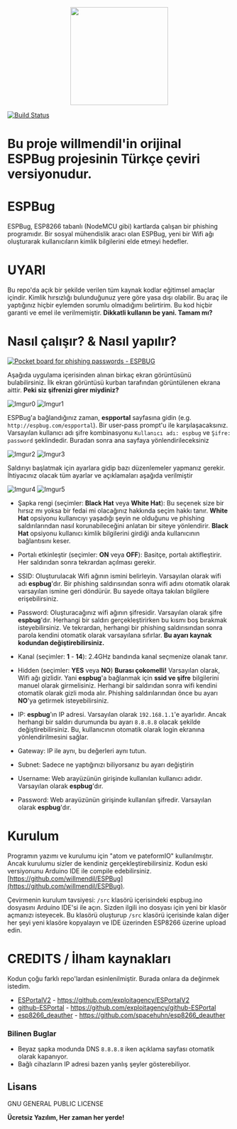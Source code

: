 <p align="center">
  <img width="220" height="220" src="https://i.imgur.com/vYE79I9.png">
</p>

[![Build Status](https://travis-ci.com/guanicoe/ESPBug_PIO.svg?branch=master)](https://travis-ci.com/guanicoe/ESPBug_PIO)


# Bu proje willmendil'in orijinal ESPBug projesinin Türkçe çeviri versiyonudur.

# ESPBug
ESPBug, ESP8266 tabanlı (NodeMCU gibi) kartlarda çalışan bir phishing programıdır. Bir sosyal mühendislik aracı olan ESPBug, yeni bir Wifi ağı oluşturarak kullanıcıların kimlik bilgilerini elde etmeyi hedefler.

# UYARI
Bu repo'da açık bir şekilde verilen tüm kaynak kodlar eğitimsel amaçlar içindir. Kimlik hırsızlığı bulunduğunuz yere göre yasa dışı olabilir. Bu araç ile yaptığınız hiçbir eylemden sorumlu olmadığımı belirtirim. Bu kod hiçbir garanti ve emel ile verilmemiştir. **Dikkatli kullanın be yani. Tamam mı?**

# Nasıl çalışır? & Nasıl yapılır?

[![Pocket board for phishing passwords - ESPBUG](https://i.imgur.com/PYyQzfI.jpg)](https://www.youtube.com/watch?v=X95rtPqSzw4 "Pocket board for phishing passwords - ESPBUG - Click to Watch!")

Aşağıda uygulama içerisinden alınan birkaç ekran görüntüsünü bulabilirsiniz. İlk ekran görüntüsü kurban tarafından görüntülenen ekrana aittir. **Peki siz şifrenizi girer miydiniz?**

![Imgur0](https://i.imgur.com/q5C7H7s.png)
![Imgur1](https://i.imgur.com/qYyqwnQl.jpg)


ESPBug'a bağlandığınız zaman, **espportal** sayfasına gidin (e.g. `http://espbug.com/espportal`). Bir user-pass prompt'u ile karşılaşacaksınız. Varsayılan kullanıcı adı şifre kombinasyonu `Kullanıcı adı: espbug` ve `Şifre: password` şeklindedir. Buradan sonra ana sayfaya yönlendirileceksiniz


![Imgur2](https://i.imgur.com/NgNZkYol.jpg)
![Imgur3](https://i.imgur.com/OgYxvRyl.jpg)


Saldırıyı başlatmak için ayarlara gidip bazı düzenlemeler yapmanız gerekir. İhtiyacınız olacak tüm ayarlar ve açıklamaları aşağıda verilmiştir


![Imgur4](https://i.imgur.com/lxz6Apwl.jpg)
![Imgur5](https://i.imgur.com/LeBXPztl.jpg)


 - Şapka rengi (seçimler: **Black Hat** veya **White Hat**): Bu seçenek size bir hırsız mı yoksa bir fedai mi olacağınız hakkında seçim hakkı tanır. **White Hat** opsiyonu kullanıcıyı yaşadığı şeyin ne olduğunu ve phishing saldırılarından nasıl korunabileceğini anlatan bir siteye yönlendirir. **Black Hat** opsiyonu kullanıcı kimlik bilgilerini girdiği anda kullanıcının bağlantısını keser.

 - Portalı etkinleştir (seçimler: **ON** veya **OFF**): Basitçe, portalı aktifleştirir. Her saldırıdan sonra tekrardan açılması gerekir.
 - SSID: Oluşturulacak Wifi ağının ismini belirleyin. Varsayılan olarak wifi adı **espbug**'dır. Bir phishing saldırısından sonra wifi adını otomatik olarak varsayılan ismine geri döndürür. Bu sayede oltaya takılan bilgilere erişebilirsiniz.
 - Password: Oluşturacağınız wifi ağının şifresidir. Varsayılan olarak şifre **espbug**'dır. Herhangi bir saldırı gerçekleştirirken bu kısmı boş bırakmak isteyebilirsiniz. Ve tekrardan, herhangi bir phishing saldırısından sonra parola kendini otomatik olarak varsayılana sıfırlar. **Bu ayarı kaynak kodundan değiştirebilirsiniz.**
 - Kanal (seçimler: **1** - **14**): 2.4GHz bandında kanal seçmenize olanak tanır.
 - Hidden (seçimler: **YES** veya **NO**) **Burası çokomelli!** Varsayılan olarak, Wifi ağı gizlidir. Yani **espbug**'a bağlanmak için **ssid ve şifre** bilgilerini manuel olarak girmelisiniz. Herhangi bir saldırıdan sonra wifi kendini otomatik olarak gizli moda alır. Phishing saldırılarından önce bu ayarı **NO**'ya getirmek isteyebilirsiniz.
 - IP: **espbug**'ın IP adresi. Varsayılan olarak `192.168.1.1`'e ayarlıdır. Ancak herhangi bir saldırı durumunda bu ayarı `8.8.8.8` olacak şekilde değiştirebilirsiniz. Bu, kullanıcının otomatik olarak login ekranına yönlendirilmesini sağlar.
 - Gateway: IP ile aynı, bu değerleri aynı tutun.
 - Subnet: Sadece ne yaptığınızı biliyorsanız bu ayarı değiştirin
 - Username: Web arayüzünün girişinde kullanılan kullanıcı adıdır. Varsayılan olarak **espbug**'dır.
 - Password: Web arayüzünün girişinde kullanılan şifredir. Varsayılan olarak **espbug**'dır.

# Kurulum

Programın yazımı ve kurulumu için "atom ve pateformIO" kullanılmıştır. Ancak kurulumu sizler de kendiniz gerçekleştirebilirsiniz. Kodun eski versiyonunu Arduino IDE ile compile edebilirsiniz. [https://github.com/willmendil/ESPBug](https://github.com/willmendil/ESPBug). 

Çevirmenin kurulum tavsiyesi:
`/src` klasörü içerisindeki espbug.ino dosyasını Arduino IDE'si ile açın. Sizden ilgili ino dosyası için yeni bir klasör açmanızı isteyecek. Bu klasörü oluşturup `/src` klasörü içerisinde kalan diğer her şeyi yeni klasöre kopyalayın ve IDE üzerinden ESP8266 üzerine upload edin.


# CREDITS / İlham kaynakları

Kodun çoğu farklı repo'lardan esinlenilmiştir. Burada onlara da değinmek istedim.
* [ESPortalV2] - https://github.com/exploitagency/ESPortalV2
* [github-ESPortal] - https://github.com/exploitagency/github-ESPortal
* [esp8266_deauther] - https://github.com/spacehuhn/esp8266_deauther


### Bilinen Buglar
- Beyaz şapka modunda DNS `8.8.8.8` iken  açıklama sayfası otomatik olarak kapanıyor. 
- Bağlı cihazların IP adresi bazen yanlış şeyler gösterebiliyor.

Lisans
----

  GNU GENERAL PUBLIC LICENSE


**Ücretsiz Yazılım, Her zaman her yerde!**


   [ESPortalV2]: <https://github.com/exploitagency/ESPortalV2>
   [github-ESPortal]: <https://github.com/exploitagency/github-ESPortal>
   [esp8266_deauther]: <https://github.com/spacehuhn/esp8266_deauther>
   [esp8266]: https://rcl.lt/files/c59c2f4d86f239f67a86-128x128
   [Arduino IDE]: https://www.arduino.cc/en/main/software
